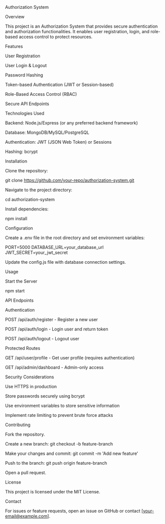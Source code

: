 Authorization System

Overview

This project is an Authorization System that provides secure authentication and authorization functionalities. It enables user registration, login, and role-based access control to protect resources.

Features

User Registration

User Login & Logout

Password Hashing

Token-based Authentication (JWT or Session-based)

Role-Based Access Control (RBAC)

Secure API Endpoints

Technologies Used

Backend: Node.js/Express (or any preferred backend framework)

Database: MongoDB/MySQL/PostgreSQL

Authentication: JWT (JSON Web Token) or Sessions

Hashing: bcrypt

Installation

Clone the repository:

git clone https://github.com/your-repo/authorization-system.git

Navigate to the project directory:

cd authorization-system

Install dependencies:

npm install

Configuration

Create a .env file in the root directory and set environment variables:

PORT=5000
DATABASE_URL=your_database_url
JWT_SECRET=your_jwt_secret

Update the config.js file with database connection settings.

Usage

Start the Server

npm start

API Endpoints

Authentication

POST /api/auth/register - Register a new user

POST /api/auth/login - Login user and return token

POST /api/auth/logout - Logout user

Protected Routes

GET /api/user/profile - Get user profile (requires authentication)

GET /api/admin/dashboard - Admin-only access

Security Considerations

Use HTTPS in production

Store passwords securely using bcrypt

Use environment variables to store sensitive information

Implement rate limiting to prevent brute force attacks

Contributing

Fork the repository.

Create a new branch: git checkout -b feature-branch

Make your changes and commit: git commit -m 'Add new feature'

Push to the branch: git push origin feature-branch

Open a pull request.

License

This project is licensed under the MIT License.

Contact

For issues or feature requests, open an issue on GitHub or contact [your-email@example.com].
